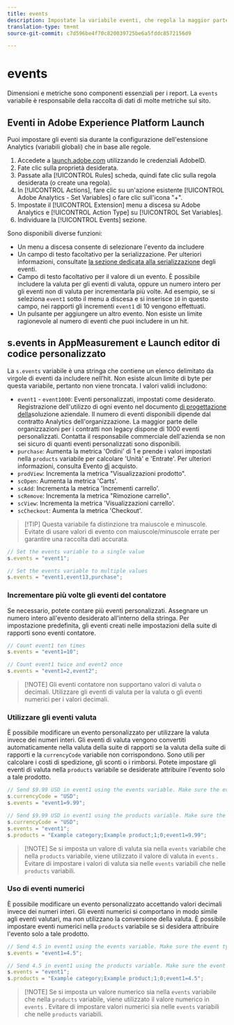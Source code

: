 ```yaml
---
title: events
description: Impostate la variabile eventi, che regola la maggior parte delle metriche sul sito.
translation-type: tm+mt
source-git-commit: c7d596be4f70c820039725be6a5fddc8572156d9

---
```



# events

Dimensioni e metriche sono componenti essenziali per i report. La `events` variabile è responsabile della raccolta di dati di molte metriche sul sito.

## Eventi in Adobe Experience Platform Launch

Puoi impostare gli eventi sia durante la configurazione dell&#39;estensione Analytics (variabili globali) che in base alle regole.

1. Accedete a [launch.adobe.com](https://launch.adobe.com) utilizzando le credenziali AdobeID.
2. Fate clic sulla proprietà desiderata.
3. Passate alla [!UICONTROL Rules] scheda, quindi fate clic sulla regola desiderata (o create una regola).
4. In [!UICONTROL Actions], fare clic su un&#39;azione esistente [!UICONTROL Adobe Analytics - Set Variables] o fare clic sull&#39;icona &quot;+&quot;.
5. Impostate il [!UICONTROL Extension] menu a discesa su Adobe Analytics e [!UICONTROL Action Type] su [!UICONTROL Set Variables].
6. Individuare la [!UICONTROL Events] sezione.

Sono disponibili diverse funzioni:

* Un menu a discesa consente di selezionare l&#39;evento da includere
* Un campo di testo facoltativo per la serializzazione. Per ulteriori informazioni, consultate [la sezione dedicata alla serializzazione](event-serialization.md) degli eventi.
* Campo di testo facoltativo per il valore di un evento. È possibile includere la valuta per gli eventi di valuta, oppure un numero intero per gli eventi non di valuta per incrementarla più volte. Ad esempio, se si seleziona `event1` sotto il menu a discesa e si inserisce `10` in questo campo, nei rapporti gli incrementi `event1` di 10 vengono effettuati.
* Un pulsante per aggiungere un altro evento. Non esiste un limite ragionevole al numero di eventi che puoi includere in un hit.

## s.events in AppMeasurement e Launch editor di codice personalizzato

La `s.events` variabile è una stringa che contiene un elenco delimitato da virgole di eventi da includere nell’hit. Non esiste alcun limite di byte per questa variabile, pertanto non viene troncata. I valori validi includono:

* `event1` - `event1000`: Eventi personalizzati, impostati come desiderato. Registrazione dell&#39;utilizzo di ogni evento nel documento [di progettazione della](../../../prepare/solution-design.md)soluzione aziendale. Il numero di eventi disponibili dipende dal contratto Analytics dell&#39;organizzazione. La maggior parte delle organizzazioni per i contratti non legacy dispone di 1000 eventi personalizzati. Contatta il responsabile commerciale dell&#39;azienda se non sei sicuro di quanti eventi personalizzati sono disponibili.
* `purchase`: Aumenta la metrica &#39;Ordini&#39; di 1 e prende i valori impostati nella `products` variabile per calcolare &#39;Unità&#39; e &#39;Entrate&#39;. Per ulteriori informazioni, consulta Evento [di](event-purchase.md) acquisto.
* `prodView`: Incrementa la metrica &quot;Visualizzazioni prodotto&quot;.
* `scOpen`: Aumenta la metrica &#39;Carts&#39;.
* `scAdd`: Incrementa la metrica &#39;Incrementi carrello&#39;.
* `scRemove`: Incrementa la metrica &quot;Rimozione carrello&quot;.
* `scView`: Incrementa la metrica &#39;Visualizzazioni carrello&#39;.
* `scCheckout`: Aumenta la metrica &#39;Checkout&#39;.

> [!TIP] Questa variabile fa distinzione tra maiuscole e minuscole. Evitate di usare valori di evento con maiuscole/minuscole errate per garantire una raccolta dati accurata.

```js
// Set the events variable to a single value
s.events = "event1";

// Set the events variable to multiple values
s.events = "event1,event13,purchase";
```

### Incrementare più volte gli eventi del contatore

Se necessario, potete contare più eventi personalizzati. Assegnare un numero intero all&#39;evento desiderato all&#39;interno della stringa. Per impostazione predefinita, gli eventi creati nelle impostazioni della suite di rapporti sono eventi contatore.

```js
// Count event1 ten times
s.events = "event1=10";

// Count event1 twice and event2 once
s.events = "event1=2,event2";
```

> [!NOTE] Gli eventi contatore non supportano valori di valuta o decimali. Utilizzare gli eventi di valuta per la valuta o gli eventi numerici per i valori decimali.

### Utilizzare gli eventi valuta

È possibile modificare un evento personalizzato per utilizzare la valuta invece dei numeri interi. Gli eventi di valuta vengono convertiti automaticamente nella valuta della suite di rapporti se la valuta della suite di rapporti e la `currencyCode` variabile non corrispondono. Sono utili per calcolare i costi di spedizione, gli sconti o i rimborsi. Potete impostare gli eventi di valuta nella `products` variabile se desiderate attribuire l&#39;evento solo a tale prodotto.

```js
// Send $9.99 USD in event1 using the events variable. Make sure the event type for event1 is Currency in report suite settings
s.currencyCode = "USD";
s.events = "event1=9.99";

// Send $9.99 USD in event1 using the products variable. Make sure the event type for event1 is Currency in report suite settings
s.currencyCode = "USD";
s.events = "event1";
s.products = "Example category;Example product;1;0;event1=9.99";
```

> [!NOTE] Se si imposta un valore di valuta sia nella `events` variabile che nella `products` variabile, viene utilizzato il valore di valuta in `events` . Evitare di impostare i valori di valuta sia nelle `events` variabili che nelle `products` variabili.

### Uso di eventi numerici

È possibile modificare un evento personalizzato accettando valori decimali invece dei numeri interi. Gli eventi numerici si comportano in modo simile agli eventi valutari, ma non utilizzano la conversione della valuta. È possibile impostare eventi numerici nella `products` variabile se si desidera attribuire l&#39;evento solo a tale prodotto.

```js
// Send 4.5 in event1 using the events variable. Make sure the event type for event1 is Numeric in report suite settings
s.events = "event1=4.5";

// Send 4.5 in event1 using the products variable. Make sure the event type for event1 is Numeric in report suite settings
s.events = "event1";
s.products = "Example category;Example product;1;0;event1=4.5";
```

> [!NOTE] Se si imposta un valore numerico sia nella `events` variabile che nella `products` variabile, viene utilizzato il valore numerico in `events` . Evitare di impostare valori numerici sia nelle `events` variabili che nelle `products` variabili.
